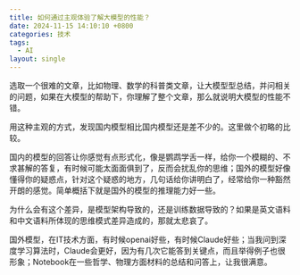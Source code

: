 ```yaml
---
title: 如何通过主观体验了解大模型的性能？
date: 2024-11-15 14:10:10 +0800
categories: 技术
tags:
  - AI
layout: single
---
```

选取一个很难的文章，比如物理、数学的科普类文章，让大模型型总结，并问相关的问题，如果在大模型的帮助下，你理解了整个文章，那么就说明大模型的性能不错。

用这种主观的方式，发现国内模型相比国内模型还是差不少的。这里做个初略的比较。

国内的模型的回答让你感觉有点形式化，像是鹦鹉学舌一样，给你一个模糊的、不求甚解的答复，有时候可能太面面俱到了，反而会扰乱你的思维；国外的模型好像懂得你的疑惑点，针对这个疑惑的地方，几句话给你讲明白了，经常给你一种豁然开朗的感觉。简单概括下就是国外的模型的推理能力好一些。

为什么会有这个差异，是模型架构导致的，还是训练数据导致的？如果是英文语料和中文语料所体现的思维模式差异造成的，那就太悲哀了。

国外模型，在IT技术方面，有时候openai好些，有时候Claude好些；当我问到深度学习算法时，Claude会更好，因为有几次它能答到关键点，而且举得例子也很形象；Notebook在一些哲学、物理方面材料的总结和问答上，让我很满意。

